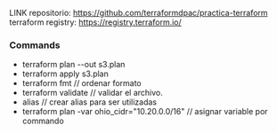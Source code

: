 LINK repositorio: https://github.com/terraformdpac/practica-terraform
terraform registry: https://registry.terraform.io/

### Commands

- terraform plan --out s3.plan
- terraform apply s3.plan
- terraform fmt // ordenar formato
- terraform validate // validar el archivo.
- alias // crear alias para ser utilizadas
- terraform plan -var ohio_cidr="10.20.0.0/16" // asignar variable por commando
